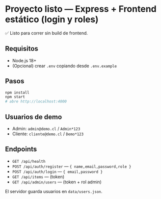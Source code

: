 # Proyecto listo — Express + Frontend estático (login y roles)

✅ Listo para correr sin build de frontend.

## Requisitos
- Node.js 18+
- (Opcional) crear `.env` copiando desde `.env.example`

## Pasos
```bash
npm install
npm start
# abre http://localhost:4000
```

## Usuarios de demo
- Admin: `admin@demo.cl` / `Admin*123`
- Cliente: `cliente@demo.cl` / `Demo*123`

## Endpoints
- `GET /api/health`
- `POST /api/auth/register` — `{ name,email,password,role }`
- `POST /api/auth/login` — `{ email,password }`
- `GET /api/items` — (token)
- `GET /api/admin/users` — (token + rol admin)

El servidor guarda usuarios en `data/users.json`.
